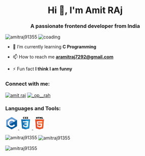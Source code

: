 <h1 align="center">Hi 👋, I'm Amit RAj</h1>
<h3 align="center">A passionate frontend developer from India</h3>

<img align="right" alt="coading" width="400" src="https://camo.githubusercontent.com/cae12fddd9d6982901d82580bdf321d81fb299141098ca1c2d4891870827bf17/68747470733a2f2f6d69726f2e6d656469756d2e636f6d2f6d61782f313336302f302a37513379765349765f7430696f4a2d5a2e676966">

<p align="left"> <img src="https://komarev.com/ghpvc/?username=amitraj91355&label=Profile%20views&color=0e75b6&style=flat" alt="amitraj91355" /> </p>

- 🌱 I’m currently learning **C Programming**

- 📫 How to reach me **aramitraj7292@gmail.com**

- ⚡ Fun fact **I think I am funny**

<h3 align="left">Connect with me:</h3>
<p align="left">
<a href="https://linkedin.com/in/amit raj" target="blank"><img align="center" src="https://raw.githubusercontent.com/rahuldkjain/github-profile-readme-generator/master/src/images/icons/Social/linked-in-alt.svg" alt="amit raj" height="30" width="40" /></a>
<a href="https://instagram.com/_op__rah" target="blank"><img align="center" src="https://raw.githubusercontent.com/rahuldkjain/github-profile-readme-generator/master/src/images/icons/Social/instagram.svg" alt="_op__rah" height="30" width="40" /></a>
</p>

<h3 align="left">Languages and Tools:</h3>
<p align="left"> <a href="https://www.cprogramming.com/" target="_blank" rel="noreferrer"> <img src="https://raw.githubusercontent.com/devicons/devicon/master/icons/c/c-original.svg" alt="c" width="40" height="40"/> </a> <a href="https://www.w3schools.com/css/" target="_blank" rel="noreferrer"> <img src="https://raw.githubusercontent.com/devicons/devicon/master/icons/css3/css3-original-wordmark.svg" alt="css3" width="40" height="40"/> </a> <a href="https://www.w3.org/html/" target="_blank" rel="noreferrer"> <img src="https://raw.githubusercontent.com/devicons/devicon/master/icons/html5/html5-original-wordmark.svg" alt="html5" width="40" height="40"/> </a> </p>

<p><img align="left" src="https://github-readme-stats.vercel.app/api/top-langs?username=amitraj91355&show_icons=true&locale=en&layout=compact" alt="amitraj91355" /></p>

<p>&nbsp;<img align="center" src="https://github-readme-stats.vercel.app/api?username=amitraj91355&show_icons=true&locale=en" alt="amitraj91355" /></p>

<p><img align="center" src="https://github-readme-streak-stats.herokuapp.com/?user=amitraj91355&" alt="amitraj91355" /></p>
